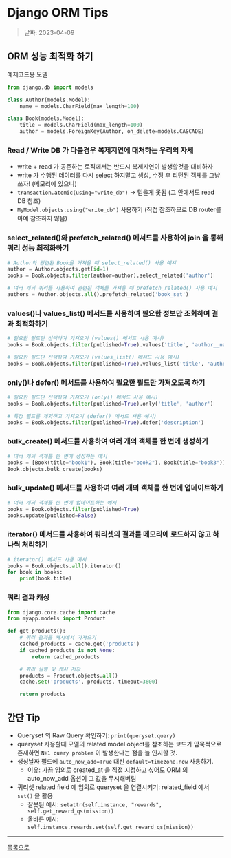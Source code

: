 # Django ORM Tips

> 날짜: 2023-04-09

## ORM 성능 최적화 하기

예제코드용 모델

```python
from django.db import models

class Author(models.Model):
    name = models.CharField(max_length=100)

class Book(models.Model):
    title = models.CharField(max_length=100)
    author = models.ForeignKey(Author, on_delete=models.CASCADE)
```


### Read / Write DB 가 다를경우 복제지연에 대처하는 우리의 자세

- write + read 가 공존하는 로직에서는 반드시 복제지연이 발생할것을 대비하자
- write 가 수행된 데이터를 다시 select 하지말고 생성, 수정 후 리턴된 객체를 그냥 쓰자! (메모리에 있으니)
- `transaction.atomic(using="write_db")` → 믿을게 못됨 (그 안에서도 read DB 참조)
- `MyModel.objects.using("write_db")` 사용하기 (직접 참조하므로 DB router를 아예 참조하지 않음)


### select_related()와 prefetch_related() 메서드를 사용하여 join 을 통해 쿼리 성능 최적화하기

```python
# Author와 관련된 Book을 가져올 때 select_related() 사용 예시
author = Author.objects.get(id=1)
books = Book.objects.filter(author=author).select_related('author')

# 여러 개의 쿼리를 사용하여 관련된 객체를 가져올 때 prefetch_related() 사용 예시
authors = Author.objects.all().prefetch_related('book_set')
```

### values()나 values_list() 메서드를 사용하여 필요한 정보만 조회하여 결과 최적화하기

```python
# 필요한 필드만 선택하여 가져오기 (values() 메서드 사용 예시)
books = Book.objects.filter(published=True).values('title', 'author__name')

# 필요한 필드만 선택하여 가져오기 (values_list() 메서드 사용 예시)
books = Book.objects.filter(published=True).values_list('title', 'author__name')
```

### only()나 defer() 메서드를 사용하여 필요한 필드만 가져오도록 하기

```python 
# 필요한 필드만 선택하여 가져오기 (only() 메서드 사용 예시)
books = Book.objects.filter(published=True).only('title', 'author')

# 특정 필드를 제외하고 가져오기 (defer() 메서드 사용 예시)
books = Book.objects.filter(published=True).defer('description')
```

### bulk_create() 메서드를 사용하여 여러 개의 객체를 한 번에 생성하기

```python
# 여러 개의 객체를 한 번에 생성하는 예시
books = [Book(title="book1"), Book(title="book2"), Book(title="book3")]
Book.objects.bulk_create(books)
```

### bulk_update() 메서드를 사용하여 여러 개의 객체를 한 번에 업데이트하기

```python
# 여러 개의 객체를 한 번에 업데이트하는 예시
books = Book.objects.filter(published=True)
books.update(published=False)
```

### iterator() 메서드를 사용하여 쿼리셋의 결과를 메모리에 로드하지 않고 하나씩 처리하기

```python
# iterator() 메서드 사용 예시
books = Book.objects.all().iterator()
for book in books:
    print(book.title)
```

### 쿼리 결과 캐싱

```python
from django.core.cache import cache
from myapp.models import Product

def get_products():
    # 쿼리 결과를 캐시에서 가져오기
    cached_products = cache.get('products')
    if cached_products is not None:
        return cached_products

    # 쿼리 실행 및 캐시 저장
    products = Product.objects.all()
    cache.set('products', products, timeout=3600)

    return products
```

## 간단 Tip

- Queryset 의 Raw Query 확인하기: `print(queryset.query)`
- queryset 사용할때 모델의 related model object를 참조하는 코드가 암묵적으로 존재하면 `N+1 query problem` 이 발생한다는 점을 늘 인지할 것.
- 생성날짜 필드에 `auto_now_add=True` 대신 `default=timezone.now` 사용하기.
  - 이유: 가끔 임의로 created_at 을 직접 지정하고 싶어도 ORM 의 auto_now_add 옵션이 그 값을 무시해버림
- 쿼리셋 related field 에 임의로 queryset 을 연결시키기: related_field 에서 `set()` 을 활용
  - 잘못된 예시: `setattr(self.instance, "rewards", self.get_reward_qs(mission))`
  - 올바른 예시: `self.instance.rewards.set(self.get_reward_qs(mission))`

---

[목록으로](https://shiwoo-park.github.io/blog)
